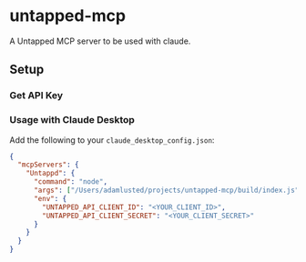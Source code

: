 # untapped-mcp

A Untapped MCP server to be used with claude.

## Setup

### Get API Key

### Usage with Claude Desktop

Add the following to your `claude_desktop_config.json`:

```json
{
  "mcpServers": {
    "Untappd": {
      "command": "node",
      "args": ["/Users/adamlusted/projects/untapped-mcp/build/index.js"],
      "env": {
        "UNTAPPED_API_CLIENT_ID": "<YOUR_CLIENT_ID>",
        "UNTAPPED_API_CLIENT_SECRET": "<YOUR_CLIENT_SECRET>"
      }
    }
  }
}
```
